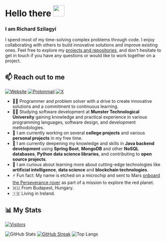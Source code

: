 # Hello there <img src="https://media.giphy.com/media/hvRJCLFzcasrR4ia7z/giphy.gif" height="36">

### I am Richard Szilagyi

I spend most of my time-solving complex problems through code. I enjoy collaborating with others to build innovative solutions and improve existing ones. Feel free to explore my [projects and repositories](https://github.com/szpatrichard?tab=repositories), and don't hesitate to get in touch if you have any questions or would like to work together on a project.

## 📫 Reach out to me

[![Website](https://img.shields.io/badge/prsz.xyz-04123B?style=flat-square)](https://prsz.xyz)
[![Protonmail](https://img.shields.io/badge/szprichard@proton.me-04123B?style=flat-square&logo=proton&logoColor=58588C)](mailto:szprichard@proton.me?subject=%20New%20message%20sent%20on%20Github)
[![X](https://img.shields.io/badge/RickyPOnX-04123B?style=flat-square&logo=x&logoColor=2CA5E0)](https://x.com/RickyPOnX)

- 👨‍💻 Programmer and problem solver with a drive to create innovative solutions and a commitment to continuous learning.
- 👨‍🎓 Studying software development at **Munster Technological University** gaining knowledge and practical experience in various programming languages, software design, and development methodologies.
- 🔭 I am currently working on several **college projects** and various **personal projects** in my free time.
- 🌱 I am currently deepening my knowledge and skills in **Java backend development** using **Spring Boot**, **MongoDB** and other **NoSQL databases**, **Python data science libraries**, and contributing to **open source projects**.
- 🤔 I am curious about learning more about cutting-edge technologies like **artificial intelligence**, **data science** and **blockchain technologies**.
- ⚡ Fun fact: My name is etched on a microchip and sent to Mars [onboard the Perseverance rover](https://mars.nasa.gov/participate/send-your-name/mars2020/certificate/736069507821) as part of a mission to explore the red planet.
- 🇭🇺 From Budapest, Hungary.
- 🇮🇪 Living in Ireland.

## 📊 My Stats

[![Visitors](https://api.visitorbadge.io/api/combined?path=https%3A%2F%2Fgithub.com%2Fszpatrichard&labelColor=%23010c2b&countColor=%2304123b)](https://visitorbadge.io/status?path=https%3A%2F%2Fgithub.com%2Fszpatrichard)

![GitHub Stats](https://github-readme-stats.vercel.app/api?username=szpatrichard&show_icons=true&theme=radical&card_width=460)
[![GitHub Streak](https://github-readme-streak-stats.herokuapp.com?user=szpatrichard&theme=radical&date_format=j%20M%5B%20Y%5D&card_width=460)](https://git.io/streak-stats)
![Top Langs](https://github-readme-stats.vercel.app/api/top-langs/?username=szpatrichard&layout=compact&theme=radical&card_width=460)

